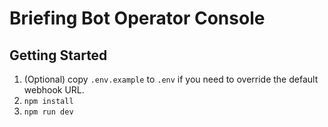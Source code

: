 ﻿# Briefing Bot Operator Console

## Getting Started

1. (Optional) copy `.env.example` to `.env` if you need to override the default webhook URL.
2. `npm install`
3. `npm run dev`
